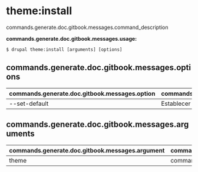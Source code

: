 # theme:install
commands.generate.doc.gitbook.messages.command_description

**commands.generate.doc.gitbook.messages.usage:**
```
$ drupal theme:install [arguments] [options] 
```

## commands.generate.doc.gitbook.messages.options
commands.generate.doc.gitbook.messages.option | commands.generate.doc.gitbook.messages.details
-------|-------------
--set-default | Establecer como tema por defecto

## commands.generate.doc.gitbook.messages.arguments
commands.generate.doc.gitbook.messages.argument | commands.generate.doc.gitbook.messages.details
---------|-------------
theme | commands.theme.install.options.module
